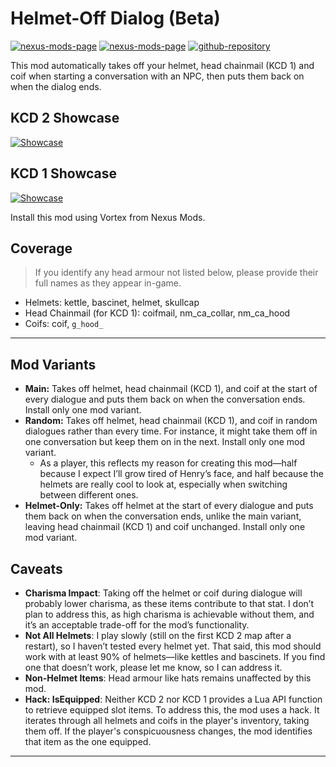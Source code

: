 [//]: # (DO NOT EDIT: This file has been autogenerated, any changes will be overwritten)
# Helmet-Off Dialog (Beta)

[![nexus-mods-page](https://img.shields.io/badge/Mod-Helmet–Off%20Dialog%20[KCD1]-bf4848?style=flat-square–=nexusmods)](https://www.nexusmods.com/kingdomcomedeliverance/mods/1909) [![nexus-mods-page](https://img.shields.io/badge/Mod-Helmet–Off%20Dialog%20[KCD2]-bf4848?style=flat-square–=nexusmods)](https://www.nexusmods.com/kingdomcomedeliverance2/mods/1023) [![github-repository](https://img.shields.io/badge/Open-Source-2ea44f?style=flat-square&logo=github)](https://github.com/rdok/kcd2_helmet_off_dialog)

This mod automatically takes off your helmet, head chainmail (KCD 1) and coif when starting a conversation with an NPC, then puts them back on when the dialog ends.

## KCD 2 Showcase

[![Showcase](https://github.com/rdok/kcd2_helmet_off_dialog/blob/main/documentation/kcd2_showcase.gif?raw=true)](https://www.nexusmods.com/kingdomcomedeliverance2/mods/831)

## KCD 1 Showcase

[![Showcase](https://github.com/rdok/kcd2_helmet_off_dialog/blob/main/documentation/kcd1_showcase.gif?raw=true)](https://www.nexusmods.com/kingdomcomedeliverance2/mods/831)

Install this mod using Vortex from Nexus Mods.

## Coverage

> If you identify any head armour not listed below, please provide their full names as they appear in-game.

- Helmets: kettle, bascinet, helmet, skullcap
- Head Chainmail (for KCD 1): coifmail, nm_ca_collar, nm_ca_hood
- Coifs: coif, `g_hood_`

---

## Mod Variants

- **Main:** Takes off helmet, head chainmail (KCD 1), and coif at the start of every dialogue and puts them back on when the conversation ends. Install only one mod variant.
- **Random:** Takes off helmet, head chainmail (KCD 1), and coif in random dialogues rather than every time. For instance, it might take them off in one conversation but keep them on in the next. Install only one mod variant.
  - As a player, this reflects my reason for creating this mod—half because I expect I’ll grow tired of Henry’s face, and half because the helmets are really cool to look at, especially when switching between different ones.
- **Helmet-Only:** Takes off helmet at the start of every dialogue and puts them back on when the conversation ends, unlike the main variant, leaving head chainmail (KCD 1) and coif unchanged. Install only one mod variant.

## Caveats

- **Charisma Impact**: Taking off the helmet or coif during dialogue will probably lower charisma, as these items contribute to that stat. I don’t plan to address this, as high charisma is achievable without them, and it’s an acceptable trade-off for the mod’s functionality.
- **Not All Helmets**: I play slowly (still on the first KCD 2 map after a restart), so I haven’t tested every helmet yet. That said, this mod should work with at least 90% of helmets—like kettles and bascinets. If you find one that doesn’t work, please let me know, so I can address it.
- **Non-Helmet Items**: Head armour like hats remains unaffected by this mod.
- **Hack: IsEquipped**: Neither KCD 2 nor KCD 1 provides a Lua API function to retrieve equipped slot items. To address this, the mod uses a hack. It iterates through all helmets and coifs in the player's inventory, taking them off. If the player's conspicuousness changes, the mod identifies that item as the one equipped.


***

[//]: # (DO NOT EDIT: This file has been autogenerated, any changes will be overwritten)
